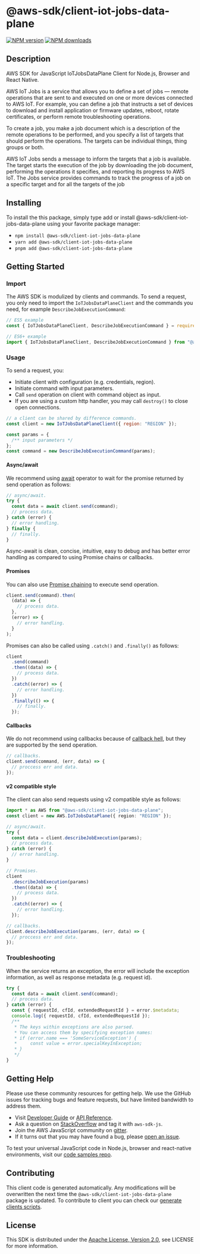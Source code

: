 # @aws-sdk/client-iot-jobs-data-plane

[![NPM version](https://img.shields.io/npm/v/@aws-sdk/client-iot-jobs-data-plane/latest.svg)](https://www.npmjs.com/package/@aws-sdk/client-iot-jobs-data-plane)
[![NPM downloads](https://img.shields.io/npm/dm/@aws-sdk/client-iot-jobs-data-plane.svg)](https://www.npmjs.com/package/@aws-sdk/client-iot-jobs-data-plane)

## Description

AWS SDK for JavaScript IoTJobsDataPlane Client for Node.js, Browser and React Native.

<p>AWS IoT Jobs is a service that allows you to define a set of jobs — remote operations that are sent to
and executed on one or more devices connected to AWS IoT. For example, you can define a job that instructs a
set of devices to download and install application or firmware updates, reboot, rotate certificates, or perform
remote troubleshooting operations.</p>
<p> To create a job, you make a job document which is a description of the remote operations to be
performed, and you specify a list of targets that should perform the operations. The targets can be individual
things, thing groups or both.</p>
<p> AWS IoT Jobs sends a message to inform the targets that a job is available. The target starts the
execution of the job by downloading the job document, performing the operations it specifies, and reporting its
progress to AWS IoT. The Jobs service provides commands to track the progress of a job on a specific target and
for all the targets of the job</p>

## Installing

To install the this package, simply type add or install @aws-sdk/client-iot-jobs-data-plane
using your favorite package manager:

- `npm install @aws-sdk/client-iot-jobs-data-plane`
- `yarn add @aws-sdk/client-iot-jobs-data-plane`
- `pnpm add @aws-sdk/client-iot-jobs-data-plane`

## Getting Started

### Import

The AWS SDK is modulized by clients and commands.
To send a request, you only need to import the `IoTJobsDataPlaneClient` and
the commands you need, for example `DescribeJobExecutionCommand`:

```js
// ES5 example
const { IoTJobsDataPlaneClient, DescribeJobExecutionCommand } = require("@aws-sdk/client-iot-jobs-data-plane");
```

```ts
// ES6+ example
import { IoTJobsDataPlaneClient, DescribeJobExecutionCommand } from "@aws-sdk/client-iot-jobs-data-plane";
```

### Usage

To send a request, you:

- Initiate client with configuration (e.g. credentials, region).
- Initiate command with input parameters.
- Call `send` operation on client with command object as input.
- If you are using a custom http handler, you may call `destroy()` to close open connections.

```js
// a client can be shared by difference commands.
const client = new IoTJobsDataPlaneClient({ region: "REGION" });

const params = {
  /** input parameters */
};
const command = new DescribeJobExecutionCommand(params);
```

#### Async/await

We recommend using [await](https://developer.mozilla.org/en-US/docs/Web/JavaScript/Reference/Operators/await)
operator to wait for the promise returned by send operation as follows:

```js
// async/await.
try {
  const data = await client.send(command);
  // process data.
} catch (error) {
  // error handling.
} finally {
  // finally.
}
```

Async-await is clean, concise, intuitive, easy to debug and has better error handling
as compared to using Promise chains or callbacks.

#### Promises

You can also use [Promise chaining](https://developer.mozilla.org/en-US/docs/Web/JavaScript/Guide/Using_promises#chaining)
to execute send operation.

```js
client.send(command).then(
  (data) => {
    // process data.
  },
  (error) => {
    // error handling.
  }
);
```

Promises can also be called using `.catch()` and `.finally()` as follows:

```js
client
  .send(command)
  .then((data) => {
    // process data.
  })
  .catch((error) => {
    // error handling.
  })
  .finally(() => {
    // finally.
  });
```

#### Callbacks

We do not recommend using callbacks because of [callback hell](http://callbackhell.com/),
but they are supported by the send operation.

```js
// callbacks.
client.send(command, (err, data) => {
  // proccess err and data.
});
```

#### v2 compatible style

The client can also send requests using v2 compatible style as follows:

```ts
import * as AWS from "@aws-sdk/client-iot-jobs-data-plane";
const client = new AWS.IoTJobsDataPlane({ region: "REGION" });

// async/await.
try {
  const data = client.describeJobExecution(params);
  // process data.
} catch (error) {
  // error handling.
}

// Promises.
client
  .describeJobExecution(params)
  .then((data) => {
    // process data.
  })
  .catch((error) => {
    // error handling.
  });

// callbacks.
client.describeJobExecution(params, (err, data) => {
  // proccess err and data.
});
```

### Troubleshooting

When the service returns an exception, the error will include the exception information,
as well as response metadata (e.g. request id).

```js
try {
  const data = await client.send(command);
  // process data.
} catch (error) {
  const { requestId, cfId, extendedRequestId } = error.$metadata;
  console.log({ requestId, cfId, extendedRequestId });
  /**
   * The keys within exceptions are also parsed.
   * You can access them by specifying exception names:
   * if (error.name === 'SomeServiceException') {
   *     const value = error.specialKeyInException;
   * }
   */
}
```

## Getting Help

Please use these community resources for getting help.
We use the GitHub issues for tracking bugs and feature requests, but have limited bandwidth to address them.

- Visit [Developer Guide](https://docs.aws.amazon.com/sdk-for-javascript/v3/developer-guide/welcome.html)
  or [API Reference](https://docs.aws.amazon.com/AWSJavaScriptSDK/v3/latest/index.html).
- Ask a question on [StackOverflow](https://stackoverflow.com/questions/tagged/aws-sdk-js) and tag it with `aws-sdk-js`.
- Join the AWS JavaScript community on [gitter](https://gitter.im/aws/aws-sdk-js-v3).
- If it turns out that you may have found a bug, please [open an issue](https://github.com/aws/aws-sdk-js-v3/issues/new/choose).

To test your universal JavaScript code in Node.js, browser and react-native environments,
visit our [code samples repo](https://github.com/aws-samples/aws-sdk-js-tests).

## Contributing

This client code is generated automatically. Any modifications will be overwritten the next time the `@aws-sdk/client-iot-jobs-data-plane` package is updated.
To contribute to client you can check our [generate clients scripts](https://github.com/aws/aws-sdk-js-v3/tree/master/scripts/generate-clients).

## License

This SDK is distributed under the
[Apache License, Version 2.0](http://www.apache.org/licenses/LICENSE-2.0),
see LICENSE for more information.
